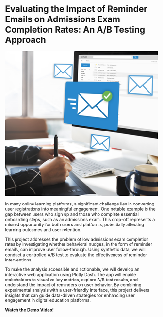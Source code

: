 # Evaluating the Impact of Reminder Emails on Admissions Exam Completion Rates: An A/B Testing Approach

![Alt text](https://github.com/Obika-Franklin/HypothesisTesting/blob/main/message-online-chat-social-text-concept%20(1).jpg)

In many online learning platforms, a significant challenge lies in converting user registrations into meaningful engagement. One notable example is the gap between users who sign up and those who complete essential onboarding steps, such as an admissions exam. This drop-off represents a missed opportunity for both users and platforms, potentially affecting learning outcomes and user retention.

This project addresses the problem of low admissions exam completion rates by investigating whether behavioral nudges, in the form of reminder emails, can improve user follow-through. Using synthetic data, we will conduct a controlled A/B test to evaluate the effectiveness of reminder interventions.

To make the analysis accessible and actionable, we will develop an interactive web application using Plotly Dash. The app will enable stakeholders to visualize key metrics, explore A/B test results, and understand the impact of reminders on user behavior. By combining experimental analysis with a user-friendly interface, this project delivers insights that can guide data-driven strategies for enhancing user engagement in digital education platforms.

**Watch the [Demo Video](https://youtu.be/AB5f30eg3Dc?si=MGQrBVYNCShgXOLa)!**
